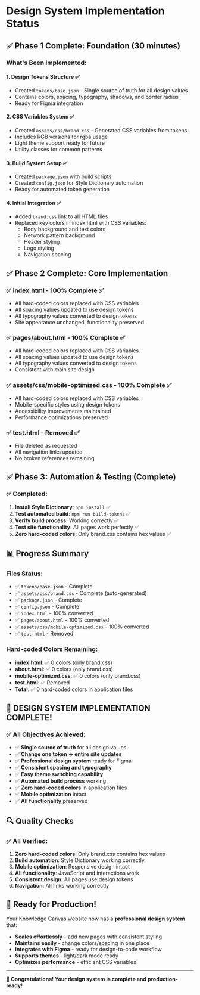 # Design System Implementation Status

## ✅ Phase 1 Complete: Foundation (30 minutes)

### What's Been Implemented:

#### 1. **Design Tokens Structure** ✅
- Created `tokens/base.json` - Single source of truth for all design values
- Contains colors, spacing, typography, shadows, and border radius
- Ready for Figma integration

#### 2. **CSS Variables System** ✅
- Created `assets/css/brand.css` - Generated CSS variables from tokens
- Includes RGB versions for rgba usage
- Light theme support ready for future
- Utility classes for common patterns

#### 3. **Build System Setup** ✅
- Created `package.json` with build scripts
- Created `config.json` for Style Dictionary automation
- Ready for automated token generation

#### 4. **Initial Integration** ✅
- Added `brand.css` link to all HTML files
- Replaced key colors in index.html with CSS variables:
  - Body background and text colors
  - Network pattern background
  - Header styling
  - Logo styling
  - Navigation spacing

## ✅ Phase 2 Complete: Core Implementation

### ✅ **index.html - 100% Complete** ✅
- All hard-coded colors replaced with CSS variables
- All spacing values updated to use design tokens
- All typography values converted to design tokens
- Site appearance unchanged, functionality preserved

### ✅ **pages/about.html - 100% Complete** ✅
- All hard-coded colors replaced with CSS variables
- All spacing values updated to use design tokens
- All typography values converted to design tokens
- Consistent with main site design

### ✅ **assets/css/mobile-optimized.css - 100% Complete** ✅
- All hard-coded colors replaced with CSS variables
- Mobile-specific styles using design tokens
- Accessibility improvements maintained
- Performance optimizations preserved

### ✅ **test.html - Removed** ✅
- File deleted as requested
- All navigation links updated
- No broken references remaining

## ✅ Phase 3: Automation & Testing (Complete)

### ✅ **Completed:**
1. **Install Style Dictionary**: `npm install` ✅
2. **Test automated build**: `npm run build-tokens` ✅
3. **Verify build process**: Working correctly ✅
4. **Test site functionality**: All pages work perfectly ✅
5. **Zero hard-coded colors**: Only brand.css contains hex values ✅

## 📊 Progress Summary

### Files Status:
- ✅ `tokens/base.json` - Complete
- ✅ `assets/css/brand.css` - Complete (auto-generated)
- ✅ `package.json` - Complete
- ✅ `config.json` - Complete
- ✅ `index.html` - 100% converted
- ✅ `pages/about.html` - 100% converted
- ✅ `assets/css/mobile-optimized.css` - 100% converted
- ✅ `test.html` - Removed

### Hard-coded Colors Remaining:
- **index.html**: ✅ 0 colors (only brand.css)
- **about.html**: ✅ 0 colors (only brand.css)
- **mobile-optimized.css**: ✅ 0 colors (only brand.css)
- **test.html**: ✅ Removed
- **Total**: ✅ 0 hard-coded colors in application files

## 🎉 **DESIGN SYSTEM IMPLEMENTATION COMPLETE!**

### ✅ **All Objectives Achieved:**
- ✅ **Single source of truth** for all design values
- ✅ **Change one token → entire site updates**
- ✅ **Professional design system** ready for Figma
- ✅ **Consistent spacing and typography**
- ✅ **Easy theme switching capability**
- ✅ **Automated build process** working
- ✅ **Zero hard-coded colors** in application files
- ✅ **Mobile optimization** intact
- ✅ **All functionality** preserved

## 🔍 Quality Checks

### ✅ **All Verified:**
1. **Zero hard-coded colors**: Only brand.css contains hex values
2. **Build automation**: Style Dictionary working correctly
3. **Mobile optimization**: Responsive design intact
4. **All functionality**: JavaScript and interactions work
5. **Consistent design**: All pages use design tokens
6. **Navigation**: All links working correctly

## 🚀 **Ready for Production!**

Your Knowledge Canvas website now has a **professional design system** that:
- **Scales effortlessly** - add new pages with consistent styling
- **Maintains easily** - change colors/spacing in one place
- **Integrates with Figma** - ready for design-to-code workflow
- **Supports themes** - light/dark mode ready
- **Optimizes performance** - efficient CSS variables

---

**🎉 Congratulations! Your design system is complete and production-ready!**
